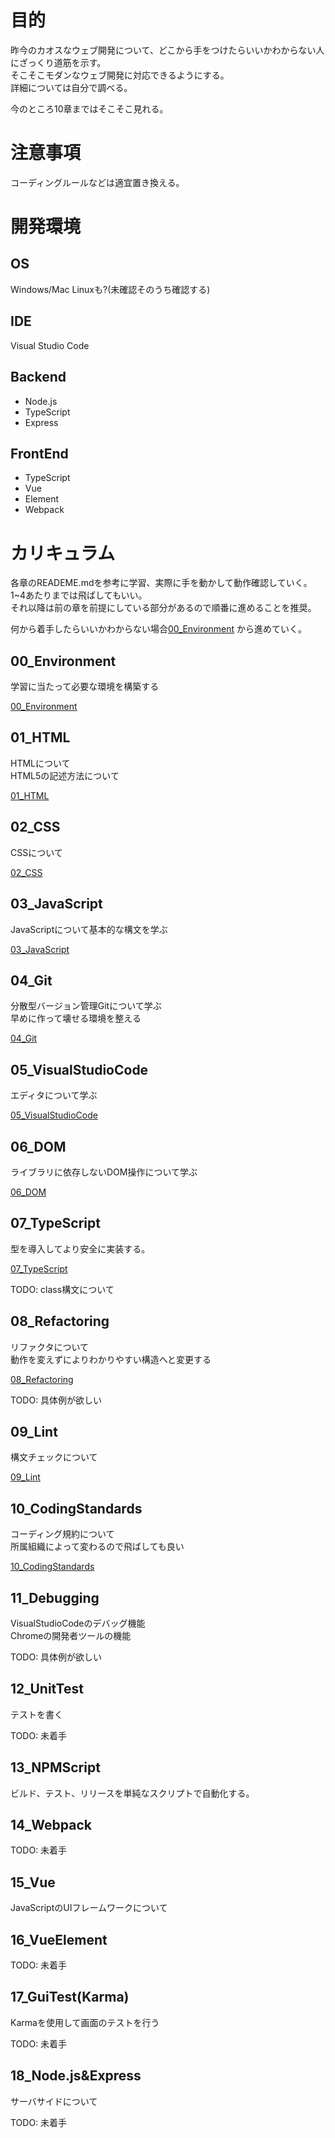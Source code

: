 
# 目的
昨今のカオスなウェブ開発について、どこから手をつけたらいいかわからない人にざっくり道筋を示す。  
そこそこモダンなウェブ開発に対応できるようにする。  
詳細については自分で調べる。  

今のところ10章まではそこそこ見れる。

# 注意事項
コーディングルールなどは適宜置き換える。

# 開発環境

## OS
Windows/Mac
Linuxも?(未確認そのうち確認する)

## IDE
Visual Studio Code


## Backend
- Node.js
- TypeScript
- Express

## FrontEnd
- TypeScript
- Vue
- Element
- Webpack

# カリキュラム
各章のREADEME.mdを参考に学習、実際に手を動かして動作確認していく。  
1~4あたりまでは飛ばしてもいい。  
それ以降は前の章を前提にしている部分があるので順番に進めることを推奨。  

何から着手したらいいかわからない場合[00_Environment](00_Environment/README.md) から進めていく。

## 00_Environment
学習に当たって必要な環境を構築する  

[00_Environment](00_Environment/README.md)

## 01_HTML
HTMLについて  
HTML5の記述方法について  

[01_HTML](01_HTML/README.md)

## 02_CSS
CSSについて  

[02_CSS](02_CSS/README.md)

## 03_JavaScript
JavaScriptについて基本的な構文を学ぶ  

[03_JavaScript](03_JavaScript/README.md)

## 04_Git
分散型バージョン管理Gitについて学ぶ  
早めに作って壊せる環境を整える

[04_Git](04_Git/README.md)

## 05_VisualStudioCode
エディタについて学ぶ  

[05_VisualStudioCode](05_VisualStudioCode/README.md)

## 06_DOM
ライブラリに依存しないDOM操作について学ぶ  

[06_DOM](06_DOM/README.md)

## 07_TypeScript
型を導入してより安全に実装する。  

[07_TypeScript](07_TypeScript/README.md)  

TODO: class構文について  

## 08_Refactoring
リファクタについて  
動作を変えずによりわかりやすい構造へと変更する  

[08_Refactoring](08_Refactoring/README.md)  

TODO: 具体例が欲しい  

## 09_Lint
構文チェックについて  

[09_Lint](09_Lint/README.md)  

## 10_CodingStandards
コーディング規約について  
所属組織によって変わるので飛ばしても良い  

[10_CodingStandards](10_CodingStandards/README.md)  

## 11_Debugging
VisualStudioCodeのデバッグ機能  
Chromeの開発者ツールの機能  

TODO: 具体例が欲しい  

## 12_UnitTest
テストを書く  

TODO: 未着手

## 13_NPMScript
ビルド、テスト、リリースを単純なスクリプトで自動化する。  

## 14_Webpack

TODO: 未着手

## 15_Vue
JavaScriptのUIフレームワークについて

## 16_VueElement

TODO: 未着手

## 17_GuiTest(Karma)
Karmaを使用して画面のテストを行う

TODO: 未着手

## 18_Node.js&Express
サーバサイドについて

TODO: 未着手
